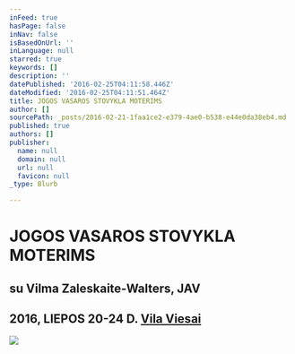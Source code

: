 ```yaml
---
inFeed: true
hasPage: false
inNav: false
isBasedOnUrl: ''
inLanguage: null
starred: true
keywords: []
description: ''
datePublished: '2016-02-25T04:11:58.446Z'
dateModified: '2016-02-25T04:11:51.464Z'
title: JOGOS VASAROS STOVYKLA MOTERIMS
author: []
sourcePath: _posts/2016-02-21-1faa1ce2-e379-4ae0-b538-e44e0da38eb4.md
published: true
authors: []
publisher:
  name: null
  domain: null
  url: null
  favicon: null
_type: Blurb

---
```

# JOGOS VASAROS STOVYKLA MOTERIMS

## su Vilma Zaleskaite-Walters, JAV

## 2016, LIEPOS 20-24 D. [Vila Viesai][0]
![](https://s3-us-west-2.amazonaws.com/the-grid-img/p/4f84c2270c700aaf8c1e61572f46e993a1c5fabd.jpg)

[0]: http://www.vilaviesai.lt/